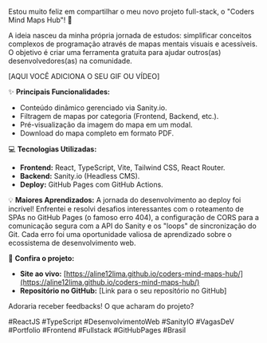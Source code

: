 Estou muito feliz em compartilhar o meu novo projeto full-stack, o "Coders Mind Maps Hub"! 🚀

A ideia nasceu da minha própria jornada de estudos: simplificar conceitos complexos de programação através de mapas mentais visuais e acessíveis. O objetivo é criar uma ferramenta gratuita para ajudar outros(as) desenvolvedores(as) na comunidade.

[AQUI VOCÊ ADICIONA O SEU GIF OU VÍDEO]

✨ **Principais Funcionalidades:**
- Conteúdo dinâmico gerenciado via Sanity.io.
- Filtragem de mapas por categoria (Frontend, Backend, etc.).
- Pré-visualização da imagem do mapa em um modal.
- Download do mapa completo em formato PDF.

💻 **Tecnologias Utilizadas:**
- **Frontend:** React, TypeScript, Vite, Tailwind CSS, React Router.
- **Backend:** Sanity.io (Headless CMS).
- **Deploy:** GitHub Pages com GitHub Actions.

💡 **Maiores Aprendizados:**
A jornada do desenvolvimento ao deploy foi incrível! Enfrentei e resolvi desafios interessantes com o roteamento de SPAs no GitHub Pages (o famoso erro 404), a configuração de CORS para a comunicação segura com a API do Sanity e os "loops" de sincronização do Git. Cada erro foi uma oportunidade valiosa de aprendizado sobre o ecossistema de desenvolvimento web.

🔗 **Confira o projeto:**
- **Site ao vivo:** [https://aline12lima.github.io/coders-mind-maps-hub/](https://aline12lima.github.io/coders-mind-maps-hub/)
- **Repositório no GitHub:** [Link para o seu repositório no GitHub]

Adoraria receber feedbacks! O que acharam do projeto?

#ReactJS #TypeScript #DesenvolvimentoWeb #SanityIO #VagasDeV #Portfolio #Frontend #Fullstack #GitHubPages #Brasil
